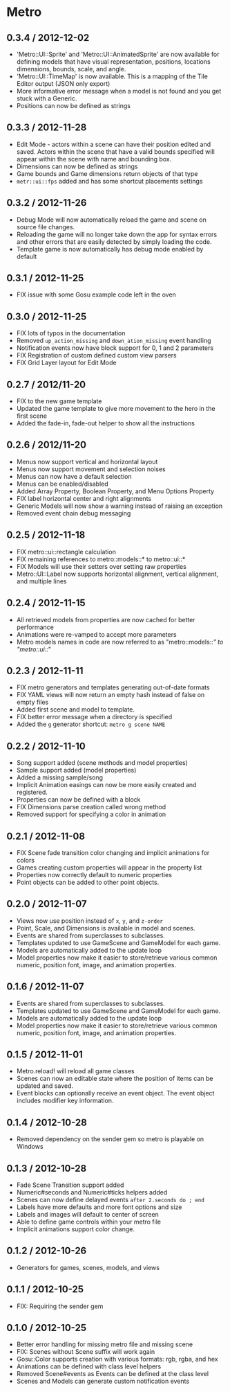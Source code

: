 # Metro

## 0.3.4 / 2012-12-02

* 'Metro::UI::Sprite' and 'Metro::UI::AnimatedSprite' are now available
  for defining models that have visual representation, positions, locations
  dimensions, bounds, scale, and angle.
* 'Metro::UI::TimeMap' is now available. This is a mapping of the Tile
	Editor output (JSON only export)
* More informative error message when a model is not found and you
  get stuck with a Generic.
* Positions can now be defined as strings

## 0.3.3 / 2012-11-28

* Edit Mode - actors within a scene can have their position edited
  and saved. Actors within the scene that have a valid bounds
  specified will appear within the scene with name and bounding box.
* Dimensions can now be defined as strings
* Game bounds and Game dimensions return objects of that type
* `metr::ui::fps` added and has some shortcut placements settings

## 0.3.2 / 2012-11-26

* Debug Mode will now automatically reload the game and scene on source
  file changes.
* Reloading the game will no longer take down the app for syntax errors
  and other errors that are easily detected by simply loading the code.
* Template game is now automatically has debug mode enabled by default

## 0.3.1 / 2012-11-25

* FIX issue with some Gosu example code left in the oven

## 0.3.0 / 2012-11-25

* FIX lots of typos in the documentation
* Removed `up_action_missing` and `down_ation_missing` event handling
* Notification events now have block support for 0, 1 and 2 parameters
* FIX Registration of custom defined custom view parsers
* FIX Grid Layer layout for Edit Mode


## 0.2.7 / 2012/11-20

* FIX to the new game template
* Updated the game template to give more movement to the hero in the first scene
* Added the fade-in, fade-out helper to show all the instructions

## 0.2.6 / 2012/11-20

* Menus now support vertical and horizontal layout
* Menus now support movement and selection noises
* Menus can now have a default selection
* Menus can be enabled/disabled
* Added Array Property, Boolean Property, and Menu Options Property
* FIX label horizontal center and right alignments
* Generic Models will now show a warning instead of raising an exception
* Removed event chain debug messaging

## 0.2.5 / 2012-11-18

* FIX metro::ui::rectangle calculation
* FIX remaining references to metro::models::* to metro::ui::*
* FIX Models will use their setters over setting raw properties
* Metro::UI::Label now supports horizontal alignment, vertical alignment, and multiple lines

## 0.2.4 / 2012-11-15

* All retrieved models from properties are now cached for better performance
* Animations were re-vamped to accept more parameters
* Metro models names in code are now referred to as "metro::models::*" to "metro::ui::*"

## 0.2.3 / 2012-11-11

* FIX metro generators and templates generating out-of-date formats
* FIX YAML views will now return an empty hash instead of false on empty files
* Added first scene and model to template.
* FIX better error message when a directory is specified
* Added the `g` generator shortcut: `metro g scene NAME`

## 0.2.2 / 2012-11-10

* Song support added (scene methods and model properties)
* Sample support added (model properties)
* Added a missing sample/song
* Implicit Animation easings can now be more easily created and registered.
* Properties can now be defined with a block
* FIX Dimensions parse creation called wrong method
* Removed support for specifying a color in animation

## 0.2.1 / 2012-11-08

* FIX Scene fade transition color changing and implicit animations
  for colors
* Games creating custom properties will appear in the property list
* Properties now correctly default to numeric properties
* Point objects can be added to other point objects.

## 0.2.0 / 2012-11-07

* Views now use position instead of `x`, `y`, and `z-order`
* Point, Scale, and Dimensions is available in model and scenes.
* Events are shared from superclasses to subclasses.
* Templates updated to use GameScene and GameModel for each game.
* Models are automatically added to the update loop
* Model properties now make it easier to store/retrieve various
  common numeric, position font, image, and animation properties.


## 0.1.6 / 2012-11-07

* Events are shared from superclasses to subclasses.
* Templates updated to use GameScene and GameModel for each game.
* Models are automatically added to the update loop
* Model properties now make it easier to store/retrieve various
  common numeric, position font, image, and animation properties.

## 0.1.5 / 2012-11-01

* Metro.reload! will reload all game classes
* Scenes can now an editable state where the position of items can be
  updated and saved.
* Event blocks can optionally receive an event object. The event object
  includes modifier key information.


## 0.1.4 / 2012-10-28

* Removed dependency on the sender gem so metro is playable on Windows

## 0.1.3 / 2012-10-28

* Fade Scene Transition support added
* Numeric#seconds and Numeric#ticks helpers added
* Scenes can now define delayed events `after 2.seconds do ; end`
* Labels have more defaults and more font options and size
* Labels and images will default to center of screen
* Able to define game controls within your metro file
* Implicit animations support color change.

## 0.1.2 / 2012-10-26

* Generators for games, scenes, models, and views

## 0.1.1 / 2012-10-25

* FIX: Requiring the sender gem

## 0.1.0 / 2012-10-25

* Better error handling for missing metro file and missing scene
* FIX: Scenes without Scene suffix will work again
* Gosu::Color supports creation with various formats: rgb, rgba, and hex
* Animations can be defined with class level helpers
* Removed Scene#events as Events can be defined at the class level
* Scenes and Models can generate custom notification events